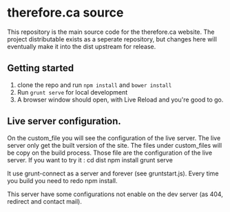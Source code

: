 # therefore.ca source
This repository is the main source code for the therefore.ca website. The project distributable exists as a seperate repository, but changes here will eventually make it into the dist upstream for release.

## Getting started
1. clone the repo and run ```npm install``` and ```bower install```
2. Run ```grunt serve``` for local development
3. A browser window should open, with Live Reload and you're good to go.


## Live server configuration.
On the custom_file you will see the configuration of the live server. The live server only get the built version of the site. The files under custom_files will be copy on the build process. Those file are the configuration of the live server. If you want to try it : 
cd dist
npm install
grunt serve

It use grunt-connect as a server and forever (see gruntstart.js).
Every time you build you need to redo npm install. 

This server have some configurations not enable on the dev server (as 404, redirect and contact mail).
